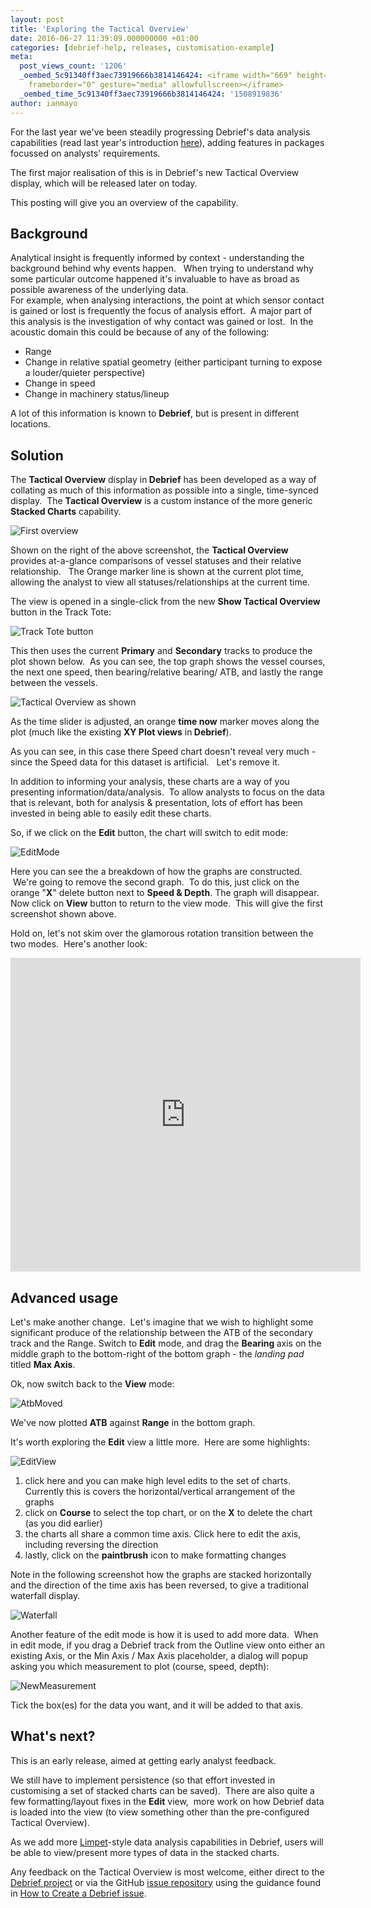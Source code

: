 ```yaml
---
layout: post
title: 'Exploring the Tactical Overview'
date: 2016-06-27 11:39:09.000000000 +01:00
categories: [debrief-help, releases, customisation-example]
meta:
  post_views_count: '1206'
  _oembed_5c91340ff3aec73919666b3814146424: <iframe width="669" height="502" src="https://www.youtube.com/embed/n4ZO4DAJsaI?feature=oembed"
    frameborder="0" gesture="media" allowfullscreen></iframe>
  _oembed_time_5c91340ff3aec73919666b3814146424: '1508919836'
author: ianmayo
---
```

<p>For the last year we've been steadily progressing Debrief's data analysis capabilities (read last year's introduction 
<a href="{{ site.url }}/customisation-example/use-case-study/have-your-say-on-a-shiny-new-debrief-capability">here</a>), adding features in packages focussed on analysts' requirements.</p>
<p>The first major realisation of this is in Debrief's new Tactical Overview display, which will be released later on today.</p>
<p>This posting will give you an overview of the capability.</p>
<h2>Background</h2>
<p>Analytical insight is frequently informed by context - understanding the background behind why events happen.   When trying to understand why some particular outcome happened it's invaluable to have as broad as possible awareness of the underlying data.<br />
For example, when analysing interactions, the point at which sensor contact is gained or lost is frequently the focus of analysis effort.  A major part of this analysis is the investigation of why contact was gained or lost.  In the acoustic domain this could be because of any of the following:</p>
<ul>
  <li>Range</li>
  <li>Change in relative spatial geometry (either participant turning to expose a louder/quieter perspective)</li>
  <li>Change in speed</li>
  <li>Change in machinery status/lineup</li>
</ul>
<p>A lot of this information is known to <strong>Debrief</strong>, but is present in different locations.</p>
<h2>Solution</h2>
<p>The <strong>Tactical Overview</strong> display in<strong> Debrief</strong> has been developed as a way of collating as much of this information as possible into a single, time-synced display.  The <strong>Tactical Overview</strong> is a custom instance of the more generic<strong> Stacked Charts</strong> capability.</p>
<img class="img-fluid" src="{{ absolute_url }}/assets/images/Intro.png" alt="First overview" />
<p>Shown on the right of the above screenshot, the <strong>Tactical Overview</strong> provides at-a-glance comparisons of vessel statuses and their relative relationship.   The Orange marker line is shown at the current plot time, allowing the analyst to view all statuses/relationships at the current time.</p>
<p>The view is opened in a single-click from the new <strong>Show Tactical Overview</strong> button in the Track Tote:</p>
<img class="img-fluid" src="{{ absolute_url }}/assets/images/new-button.png" alt="Track Tote button"/>
<p>This then uses the current <strong>Primary</strong> and <strong>Secondary</strong> tracks to produce the plot shown below.  As you can see, the top graph shows the vessel courses, the next one speed, then bearing/relative bearing/ ATB, and lastly the range between the vessels.</p>
<img class="img-fluid" src="{{ absolute_url }}/assets/images/InitialView.png" alt="Tactical Overview as shown"/>
<p>As the time slider is adjusted, an orange <strong>time now</strong> marker moves along the plot (much like the existing <strong>XY Plot views</strong> in<strong> Debrief</strong>).</p>
<p>As you can see, in this case there Speed chart doesn't reveal very much - since the Speed data for this dataset is artificial.   Let's remove it.</p>
<p>In addition to informing your analysis, these charts are a way of you presenting information/data/analysis.  To allow analysts to focus on the data that is relevant, both for analysis &amp; presentation, lots of effort has been invested in being able to easily edit these charts.</p>
<p>So, if we click on the <strong>Edit</strong> button, the chart will switch to edit mode:</p>
<img class="img-fluid" src="{{ absolute_url }}/assets/images/EditMode.png" alt="EditMode"/>
<p>Here you can see the a breakdown of how the graphs are constructed.  We're going to remove the second graph.  To do this, just click on the orange "<strong>X</strong>" delete button next to <strong>Speed &amp; Depth</strong>. The graph will disappear. Now click on <strong>View</strong> button to return to the view mode.  This will give the first screenshot shown above.</p>
<p>Hold on, let's not skim over the glamorous rotation transition between the two modes.  Here's another look:</p>

<div class="embed-responsive embed-responsive-16by9">
  <iframe class="embed-responsive-item" width="560" height="502" src="https://www.youtube.com/embed/n4ZO4DAJsaI?feature=oembed" frameborder="0" gesture="media" allowfullscreen></iframe>
</div>

<h2>Advanced usage</h2>
<p>Let's make another change.  Let's imagine that we wish to highlight some significant produce of the relationship between the ATB of the secondary track and the Range. Switch to <strong>Edit</strong> mode, and drag the <strong>Bearing </strong>axis on the middle graph to the bottom-right of the bottom graph - the <em>landing pad</em> titled <strong>Max Axis</strong>.</p>
<p>Ok, now switch back to the <strong>View</strong> mode:</p>
<p>
<img class="img-fluid" src="{{ site.baseurl }}/assets/images/AtbMoved.png" alt="AtbMoved"/>
</p>
<p>We've now plotted <strong>ATB</strong> against <strong>Range</strong> in the bottom graph.</p>
<p>It's worth exploring the <strong>Edit</strong> view a little more.  Here are some highlights:</p>
<p><img class="img-fluid" src="{{ site.baseurl }}/assets/images/EditView.png" alt="EditView" /></p>
<ol>
<li>click here and you can make high level edits to the set of charts. Currently this is covers the horizontal/vertical arrangement of the graphs</li>
<li>click on <strong>Course</strong> to select the top chart, or on the <strong>X</strong> to delete the chart (as you did earlier)</li>
<li>the charts all share a common time axis. Click here to edit the axis, including reversing the direction</li>
<li>lastly, click on the <strong>paintbrush</strong> icon to make formatting changes</li>
</ol>
<p>Note in the following screenshot how the graphs are stacked horizontally and the direction of the time axis has been reversed, to give a traditional waterfall display.</p>
<p><img class="img-fluid" src="{{ site.baseurl }}/assets/images/Waterfall.png" alt="Waterfall" /></p>
<p>Another feature of the edit mode is how it is used to add more data.  When in edit mode, if you drag a Debrief track from the Outline view onto either an existing Axis, or the Min Axis / Max Axis placeholder, a dialog will popup asking you which measurement to plot (course, speed, depth):</p>
<p><img class="img-fluid" src="{{ site.baseurl }}/assets/images/NewMeasurement.png" alt="NewMeasurement" /></p>
<p>Tick the box(es) for the data you want, and it will be added to that axis.</p>
<h2>What's next?</h2>
<p>This is an early release, aimed at getting early analyst feedback.</p>
<p>We still have to implement persistence (so that effort invested in customising a set of stacked charts can be saved).  There are also quite a few formatting/layout fixes in the <strong>Edit</strong> view,  more work on how Debrief data is loaded into the view (to view something other than the pre-configured Tactical Overview).</p>
<p>As we add more <a href="http://limpet.info">Limpet</a>-style data analysis capabilities in Debrief, users will be able to view/present more types of data in the stacked charts.</p>
<p>Any feedback on the Tactical Overview is most welcome, either direct to the <a href="mailto:support@Debrief.info">Debrief project</a> or via the GitHub <a href="https://github.com/debrief/debrief/issues">issue repository</a> using the guidance found in <a href="{{ site.url }}/debrief-help/github/how-to-create-a-debrief-issue">How to Create a Debrief issue</a>.</p>
